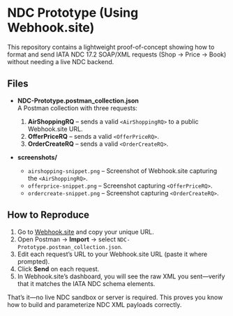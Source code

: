 # NDC Prototype (Using Webhook.site)

This repository contains a lightweight proof-of-concept showing how to format and send IATA NDC 17.2 SOAP/XML requests (Shop → Price → Book) without needing a live NDC backend.

## Files

- **NDC-Prototype.postman_collection.json**  
  A Postman collection with three requests:  
  1. **AirShoppingRQ** – sends a valid `<AirShoppingRQ>` to a public Webhook.site URL.  
  2. **OfferPriceRQ** – sends a valid `<OfferPriceRQ>`.  
  3. **OrderCreateRQ** – sends a valid `<OrderCreateRQ>`.  

- **screenshots/**  
  - `airshopping-snippet.png` – Screenshot of Webhook.site capturing the `<AirShoppingRQ>`.  
  - `offerprice-snippet.png` – Screenshot capturing `<OfferPriceRQ>`.  
  - `ordercreate-snippet.png` – Screenshot capturing `<OrderCreateRQ>`.  

## How to Reproduce

1. Go to [Webhook.site](https://webhook.site) and copy your unique URL.  
2. Open Postman → **Import** → select `NDC-Prototype.postman_collection.json`.  
3. Edit each request’s URL to your Webhook.site URL (paste it where prompted).  
4. Click **Send** on each request.  
5. In Webhook.site’s dashboard, you will see the raw XML you sent—verify that it matches the IATA NDC schema elements.

That’s it—no live NDC sandbox or server is required. This proves you know how to build and parameterize NDC XML payloads correctly.
